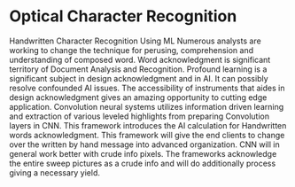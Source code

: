 # Optical Character Recognition
 Handwritten Character Recognition Using ML
Numerous analysts are working to change the technique for perusing, comprehension and understanding of composed word. Word acknowledgment is significant territory of Document Analysis and Recognition. Profound learning is a significant subject in design acknowledgment and in AI. It can possibly resolve confounded AI issues. The accessibility of instruments that aides in design acknowledgment gives an amazing opportunity to cutting edge application. Convolution neural systems utilizes information driven learning and extraction of various leveled highlights from preparing Convolution layers in CNN. This framework introduces the AI calculation for Handwritten words acknowledgment. This framework will give the end clients to change over the written by hand message into advanced organization. CNN will in general work better with crude info pixels. The frameworks acknowledge the entire sweep pictures as a crude info and will do additionally process giving a necessary yield.
